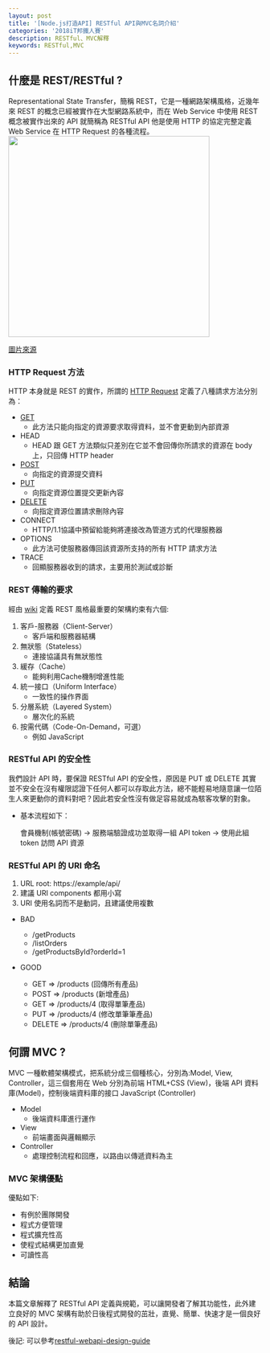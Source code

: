 ```yaml
---
layout: post
title: '[Node.js打造API] RESTful API與MVC名詞介紹'
categories: '2018iT邦鐵人賽'
description: RESTful、MVC解釋
keywords: RESTful,MVC
---
```


## 什麼是 REST/RESTful ?
Representational State Transfer，簡稱 REST，它是一種網路架構風格，近幾年來 REST 的概念已經被實作在大型網路系統中，而在 Web Service 中使用 REST 概念被實作出來的 API 就簡稱為 RESTful API 他是使用 HTTP 的協定完整定義 Web Service 在 HTTP Request 的各種流程。
<img src="https://www.openprogrammer.info/wp-content/uploads/2015/01/restful.gif" width="400">

[圖片來源](https://www.openprogrammer.info/2015/01/06/how-to-build-a-restful-service-java-8-sparkjava-in-five-minutes/)

### HTTP Request 方法
HTTP 本身就是 REST 的實作，所謂的 [HTTP Request](https://developer.mozilla.org/zh-TW/docs/Web/HTTP/Methods) 定義了八種請求方法分別為：

- [GET](https://developer.mozilla.org/en-US/docs/Web/HTTP/Methods/GET)
  - 此方法只能向指定的資源要求取得資料，並不會更動到內部資源
- HEAD
  - HEAD 跟 GET 方法類似只差別在它並不會回傳你所請求的資源在 body 上，只回傳 HTTP header
- [POST](https://developer.mozilla.org/en-US/docs/Web/HTTP/Methods/POST)
  - 向指定的資源提交資料
- [PUT](https://developer.mozilla.org/en-US/docs/Web/HTTP/Methods/PUT)
  - 向指定資源位置提交更新內容
- [DELETE](https://developer.mozilla.org/en-US/docs/Web/HTTP/Methods/DELETE)
  - 向指定資源位置請求刪除內容
- CONNECT
  - HTTP/1.1協議中預留給能夠將連接改為管道方式的代理服務器
- OPTIONS
  - 此方法可使服務器傳回該資源所支持的所有 HTTP 請求方法
- TRACE
  - 回顯服務器收到的請求，主要用於測試或診斷

### REST 傳輸的要求
經由 [wiki](https://zh.wikipedia.org/wiki/%E5%85%B7%E8%B1%A1%E7%8A%B6%E6%80%81%E4%BC%A0%E8%BE%93) 定義 REST 風格最重要的架構約束有六個:
1. 客戶-服務器（Client-Server）
    - 客戶端和服務器結構
2. 無狀態（Stateless）
    - 連接協議具有無狀態性
3. 緩存（Cache）
    - 能夠利用Cache機制增進性能
4. 統一接口（Uniform Interface）
    - 一致性的操作界面
5. 分層系統（Layered System）
    - 層次化的系統
6. 按需代碼（Code-On-Demand，可選） 
    - 例如 JavaScript

### RESTful API 的安全性
我們設計 API 時，要保證 RESTful API 的安全性，原因是 PUT 或 DELETE 其實並不安全在沒有權限認證下任何人都可以存取此方法，總不能輕易地隨意讓一位陌生人來更動你的資料對吧？因此若安全性沒有做足容易就成為駭客攻擊的對象。

* 基本流程如下：

  會員機制(帳號密碼) -> 服務端驗證成功並取得一組 API token -> 使用此組 token 訪問 API 資源

### RESTful API 的 URI 命名

1. URL root: https://example/api/
2. 建議 URI components 都用小寫
3. URI 使用名詞而不是動詞，且建議使用複數

- BAD
  - /getProducts
  - /listOrders
  - /getProductsById?orderId=1

- GOOD
  - GET => /products    (回傳所有產品)
  - POST =>  /products   (新增產品)
  - GET =>  /products/4  (取得單筆產品)
  - PUT =>  /products/4  (修改單筆筆產品)
  - DELETE =>  /products/4  (刪除單筆產品)

## 何謂 MVC ?
MVC 一種軟體架構模式，把系統分成三個種核心，分別為:Model, View, Controller，這三個套用在 Web 分別為前端 HTML+CSS (View)，後端 API 資料庫(Model)，控制後端資料庫的接口 JavaScript (Controller)

- Model
  - 後端資料庫進行運作
- View 
  - 前端畫面與邏輯顯示
- Controller
  - 處理控制流程和回應，以路由以傳遞資料為主

### MVC 架構優點
優點如下:
- 有例於團隊開發
- 程式方便管理
- 程式擴充性高
- 使程式結構更加直覺
- 可讀性高

## 結論
本篇文章解釋了 RESTful API 定義與規範，可以讓開發者了解其功能性，此外建立良好的 MVC 架構有助於日後程式開發的茁壯，直覺、簡單、快速才是一個良好的 API 設計。

後記: 可以參考[restful-webapi-design-guide](https://www.footmark.info/programming-language/design/restful-webapi-design-guide/)
